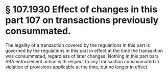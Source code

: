 # § 107.1930   Effect of changes in this part 107 on transactions previously consummated.

The legality of a transaction covered by the regulations in this part is governed by the regulations in this part in effect at the time the transaction was consummated, regardless of later changes. Nothing in this part bars SBA enforcement action with respect to any transaction consummated in violation of provisions applicable at the time, but no longer in effect.




